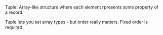 Tuple: Array-like structure where each element rpresents some property of a record.

Tuple lets you set array types - but order really matters. Fixed order is required.
